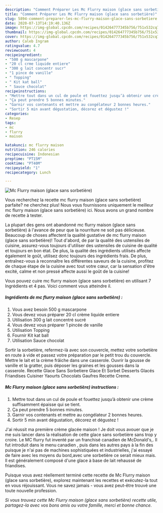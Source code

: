 ```yaml
---
description: "Comment Préparer Les Mc Flurry maison (glace sans sorbetière)"
title: "Comment Préparer Les Mc Flurry maison (glace sans sorbetière)"
slug: 5894-comment-preparer-les-mc-flurry-maison-glace-sans-sorbetiere
date: 2020-07-13T14:19:40.136Z
image: https://img-global.cpcdn.com/recipes/014264777345b756/751x532cq70/mc-flurry-maison-glace-sans-sorbetiere-photo-principale-de-la-recette.jpg
thumbnail: https://img-global.cpcdn.com/recipes/014264777345b756/751x532cq70/mc-flurry-maison-glace-sans-sorbetiere-photo-principale-de-la-recette.jpg
cover: https://img-global.cpcdn.com/recipes/014264777345b756/751x532cq70/mc-flurry-maison-glace-sans-sorbetiere-photo-principale-de-la-recette.jpg
author: Caleb Ingram
ratingvalue: 4.7
reviewcount: 4
recipeingredient:
- "500 g mascarpone"
- "20 cl crme liquide entiere"
- "300 g lait concentr sucr"
- "1 pince de vanille"
- " Topping"
- " Kit kat ball"
- " Sauce chocolat"
recipeinstructions:
- "Mettre tout dans un cul de poule et fouettez jusqu’à obtenir une crème suffisamment épaisse qui se tient."
- "Ça peut prendre 5 bonnes minutes."
- "Garnir vos contenants et mettre au congélateur 2 bonnes heures."
- "Sortir 5 min avant dégustation, décorez et dégustez !"
categories:
- Resep
tags:
- mc
- flurry
- maison

katakunci: mc flurry maison 
nutrition: 246 calories
recipecuisine: Indonesian
preptime: "PT15M"
cooktime: "PT40M"
recipeyield: "1"
recipecategory: Lunch

---
```



![Mc Flurry maison (glace sans sorbetière)](https://img-global.cpcdn.com/recipes/014264777345b756/751x532cq70/mc-flurry-maison-glace-sans-sorbetiere-photo-principale-de-la-recette.jpg)

Vous recherchez la recette mc flurry maison (glace sans sorbetière) parfaite? ne cherchez plus! Nous vous fournissons uniquement le meilleur mc flurry maison (glace sans sorbetière) ici. Nous avons un grand nombre de recette à tester.

La plupart des gens ont abandonné mc flurry maison (glace sans sorbetière) à l'avance de peur que la nourriture ne soit pas délicieuse. Beaucoup de choses affectent la qualité gustative de mc flurry maison (glace sans sorbetière)! Tout d'abord, de par la qualité des ustensiles de cuisine, assurez-vous toujours d'utiliser des ustensiles de cuisine de qualité et toujours en bon état. De plus, la qualité des ingrédients utilisés affecte également le goût, utilisez donc toujours des ingrédients frais. De plus, entraînez-vous à reconnaître les différentes saveurs de la cuisine, profitez de chaque étape de la cuisine avec tout votre cœur, car la sensation d'être excité, calme et non pressé affecte aussi le goût de la cuisine!

<!--inarticleads1-->

Vous pouvez cuire mc flurry maison (glace sans sorbetière) en utilisant 7 Ingrédients et 4 pas. Voici comment vous atteindre il.

##### Ingrédients de mc flurry maison (glace sans sorbetière) :

1. Vous avez besoin 500 g mascarpone
1. Vous devez vous préparer 20 cl crème liquide entiere
1. Utilisation 300 g lait concentré sucré
1. Vous devez vous préparer 1 pincée de vanille
1. Utilisation  Topping
1. Fournir  Kit kat ball
1. Utilisation  Sauce chocolat


Sortir la sorbetière, refermez-là avec son couvercle, mettez votre sorbetière en route à vide et passez votre préparation par le petit trou du couvercle. Mettre le lait et la crème frâiche dans une casserole. Ouvrir la gousse de vanille et la gratter, puis déposer les graines et les gousses dans la casserole. Recette Glace Sans Sorbetiere Glace Et Sorbet Desserts Glacés Friandises Cuisiner Yaourts Chocolats Gaufres Recette Creme. 

<!--inarticleads2-->

##### Mc Flurry maison (glace sans sorbetière) instructions :

1. Mettre tout dans un cul de poule et fouettez jusqu’à obtenir une crème suffisamment épaisse qui se tient.
1. Ça peut prendre 5 bonnes minutes.
1. Garnir vos contenants et mettre au congélateur 2 bonnes heures.
1. Sortir 5 min avant dégustation, décorez et dégustez !


J&#39;ai réussit ma première crème glacée maison ! Je doit vous avouer que je me suis lancer dans la réalisation de cette glace sans sorbetière sans trop y croire. Le MC flurry fut inventé par un franchisé canadien de McDonald&#39;s,. Il fut introduit dans le menu canadien , puis dans les autres pays à la fin des puisque je n&#39;ai pas de machines sophistiquées et industrielles, j&#39;ai essayé de faire avec les moyens du bord,avec une sorbetière ce serait mieux mais. Il est généralement composé d&#39;une glace à base de lait rehaussé de friandises. 

<!--inarticleads1-->

<p>
Puisque vous avez réellement terminé cette recette de Mc Flurry maison (glace sans sorbetière), explorez maintenant les recettes et exécutez-la tout en vous réjouissant. Vous ne savez jamais - vous avez peut-être trouvé une toute nouvelle profession.
</p>

<p>
<i>Si vous trouvez cette Mc Flurry maison (glace sans sorbetière) recette utile, partagez-la avec vos bons amis ou votre famille, merci et bonne chance.</i>
</p>
